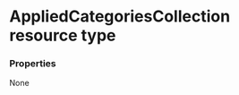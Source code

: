 # AppliedCategoriesCollection resource type



### Properties
None

<!-- uuid: 2eff69b8-5352-40cb-90b5-227508da7ebb
2015-10-15 04:04:54 UTC -->
<!-- {
  "type": "#page.annotation",
  "description": "AppliedCategoriesCollection resource",
  "keywords": "",
  "section": "documentation",
  "tocPath": ""
}-->